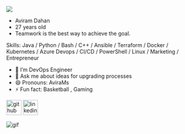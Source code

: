 ![](https://img.freepik.com/free-vector/devops-software-development-operations-infinity-symbol_115739-982.jpg?size=626&ext=jpg)

* Aviram Dahan
* 27 years old
* Teamwork is the best way to achieve the goal.

Skills: Java / Python / Bash / C++ / Ansible / Terraform / Docker / Kubernetes / Azure Devops / CI/CD / PowerShell / Linux / Marketing / Entrepreneur

- 🌱 I’m DevOps Engineer
- 💬 Ask me about ideas for upgrading processes 
- 😄 Pronouns: AviraMs  
- ⚡ Fun fact: Basketball , Gaming 


[<img src='https://cdn.jsdelivr.net/npm/simple-icons@3.0.1/icons/github.svg' alt='github' height='40'>](https://github.com/https://github.com/AviramDahan)  [<img src='https://cdn.jsdelivr.net/npm/simple-icons@3.0.1/icons/linkedin.svg' alt='linkedin' height='40'>](https://www.linkedin.com/in/https://www.linkedin.com/in/aviram-dahan-240078204//)  


![gif](https://user-images.githubusercontent.com/89352211/140279467-5265b027-aaff-4088-b0f6-976c8b51c6bf.png)

